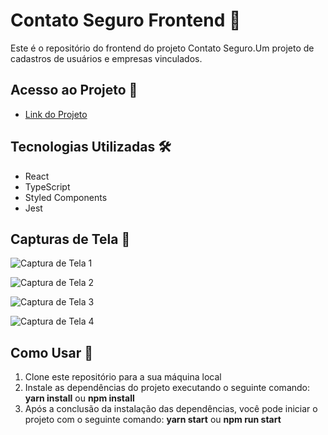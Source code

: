 # Contato Seguro Frontend 📱

Este é o repositório do frontend do projeto Contato Seguro.Um projeto de cadastros de usuários e empresas vinculados.

## Acesso ao Projeto 🚀

- [Link do Projeto](https://contato-seguro-frontend-beta.vercel.app/)

## Tecnologias Utilizadas 🛠️

- React
- TypeScript 
- Styled Components 
- Jest 

## Capturas de Tela 📸

![Captura de Tela 1](https://github.com/Guilherme-Zobel/Contato-Seguro-Frontend/assets/87620994/cfc7d1db-b418-4664-a255-36ca4bbdc5a5)

![Captura de Tela 2](https://github.com/Guilherme-Zobel/Contato-Seguro-Frontend/assets/87620994/fa91632b-a9ab-458a-90ce-8539981dd2e4)

![Captura de Tela 3](https://github.com/Guilherme-Zobel/Contato-Seguro-Frontend/assets/87620994/f6567fe8-4086-4926-bbba-1d9c743e20be)

![Captura de Tela 4](https://github.com/Guilherme-Zobel/Contato-Seguro-Frontend/assets/87620994/162df7dc-9a92-472c-aa38-e1334912cdc8)

## Como Usar 🤔
1. Clone este repositório para a sua máquina local
2. Instale as dependências do projeto executando o seguinte comando: **yarn install** ou **npm install**
3. Após a conclusão da instalação das dependências, você pode iniciar o projeto com o seguinte comando: **yarn start** ou **npm run start**


